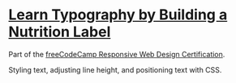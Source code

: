 # [Learn Typography by Building a Nutrition Label](https://amandapennell.github.io/nutrition-label/)
Part of the [freeCodeCamp Responsive Web Design Certification](https://www.freecodecamp.org/learn/2022/responsive-web-design/).

Styling text, adjusting line height, and positioning text with CSS.